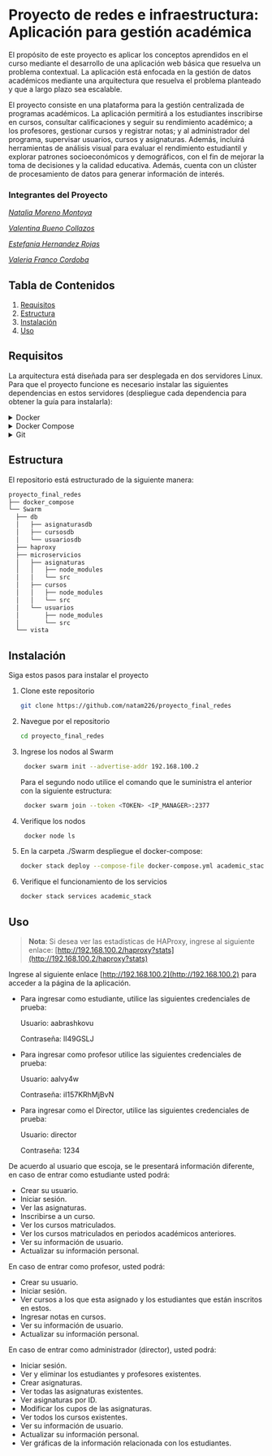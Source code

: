 # Proyecto de redes e infraestructura: Aplicación para gestión académica
El propósito de este proyecto es aplicar los conceptos aprendidos en el curso mediante el desarrollo de una aplicación web básica que resuelva un problema contextual. La aplicación está enfocada en la gestión de datos académicos mediante una arquitectura que resuelva el problema planteado y que a largo plazo sea escalable. 

El proyecto consiste en una plataforma para la gestión centralizada de programas académicos. La aplicación permitirá a los estudiantes inscribirse en cursos, consultar calificaciones y seguir su rendimiento académico; a los profesores, gestionar cursos y registrar notas; y al administrador del programa, supervisar usuarios, cursos y asignaturas. Además, incluirá herramientas de análisis visual para evaluar el rendimiento estudiantil y explorar patrones socioeconómicos y demográficos, con el fin de mejorar la toma de decisiones y la calidad educativa. Además, cuenta con un clúster de procesamiento de datos para generar información de interés. 

### Integrantes del Proyecto
*[Natalia Moreno Montoya](https://github.com/natam226)*

*[Valentina Bueno Collazos](https://github.com/valentinabc19)*

*[Estefania Hernandez Rojas](https://github.com/HEstefaniaR)*

*[Valeria Franco Cordoba](https://github.com/Hola12334)*

## Tabla de Contenidos
1. [Requisitos](https://github.com/natam226/proyecto_final_redes?tab=readme-ov-file#requisitos)
2. [Estructura](https://github.com/natam226/proyecto_final_redes?tab=readme-ov-file#estructura)
3. [Instalación](https://github.com/natam226/proyecto_final_redes?tab=readme-ov-file#instalación)
4. [Uso](https://github.com/natam226/proyecto_final_redes?tab=readme-ov-file#uso)

## Requisitos
La arquitectura está diseñada para ser desplegada en dos servidores Linux. Para que el proyecto funcione es necesario instalar las siguientes dependencias en estos servidores (despliegue cada dependencia para obtener la guía para instalarla): 

<details>
<summary>Docker</summary>

  Actualice su lista de paquetes existente
  ```bash
            sudo apt update
            sudo apt install apt-transport-https ca-certificates curl software-properties-common
            
  ```
  instale algunos paquetes de requisitos previos que permitan a apt usar paquetes a través de HTTPS:
  ```bash
        curl -fsSL https://download.docker.com/linux/ubuntu/gpg | sudo apt-key add -
          
  ```
  Agregue el repositorio Docker a las fuentes APT:
  ```bash
        sudo add-apt-repository "deb [arch=amd64] https://download.docker.com/linux/ubuntu focal stable"
        
   ```
  Actualice de nuevo el paquete de base de datos
  ```bash
  sudo apt update    
   ```
  Instale Docker
  ```bash
  sudo apt install docker-ce
  sudo systemctl status docker      
   ```

</details>

<details>
<summary>Docker Compose</summary>

Instale Docker compose y establezca permisos para usar el comando docker-compose
  ```bash
      sudo curl -L "https://github.com/docker/compose/releases/download/1.26.0/docker-compose-$(uname -s)-$(uname -m)" -o /usr/local/bin/docker-compose
      sudo chmod +x /usr/local/bin/docker-compose
   ```

</details>

<details>
<summary>Git</summary>

Instale git
  ```bash
  sudo apt update
  sudo apt install git

   ```

</details>

## Estructura
El repositorio está estructurado de la siguiente manera: 
  ```bash
  proyecto_final_redes
├── docker_compose
└── Swarm
    ├── db
    │   ├── asignaturasdb
    │   ├── cursosdb
    │   └── usuariosdb
    ├── haproxy
    ├── microservicios
    │   ├── asignaturas
    │   │   ├── node_modules
    │   │   └── src
    │   ├── cursos
    │   │   ├── node_modules
    │   │   └── src
    │   └── usuarios
    │       ├── node_modules
    │       └── src
    └── vista

   ```
## Instalación
  Siga estos pasos para instalar el proyecto
  1. Clone este repositorio
      ```bash
      git clone https://github.com/natam226/proyecto_final_redes
       ```
  2. Navegue por el repositorio 
      ```bash
      cd proyecto_final_redes
       ```
  3. Ingrese los nodos al Swarm
     ```bash
      docker swarm init --advertise-addr 192.168.100.2
       ```
     Para el segundo nodo utilice el comando que le suministra el anterior con la siguiente estructura:
     ```bash
      docker swarm join --token <TOKEN> <IP_MANAGER>:2377
       ```
  4. Verifique los nodos
     ```bash
      docker node ls
       ```
  6. En la carpeta ./Swarm despliegue el docker-compose:
     ```bash
     docker stack deploy --compose-file docker-compose.yml academic_stack
      ```
  8. Verifique el funcionamiento de los servicios
     ```bash
     docker stack services academic_stack
      ```

## Uso
  > **Nota**: Si desea ver las estadísticas de HAProxy, ingrese al siguiente enlace: [http://192.168.100.2/haproxy?stats](http://192.168.100.2/haproxy?stats)
  
  Ingrese al siguiente enlace [http://192.168.100.2](http://192.168.100.2) para acceder a la página de la aplicación.
  
  - Para ingresar como estudiante, utilice las siguientes credenciales de prueba:
    
     Usuario: aabrashkovu
    
    Contraseña: lI49GSLJ
          
  - Para ingresar como profesor utilice las siguientes credenciales de prueba:
      
    Usuario: aalvy4w
    
    Contraseña: iI157KRhMjBvN
          
- Para ingresar como el Director, utilice las siguientes credenciales de prueba:
      
   Usuario: director
  
  Contraseña: 1234

De acuerdo al usuario que escoja, se le presentará información diferente, en caso de entrar como estudiante usted podrá: 

- Crear su usuario.
- Iniciar sesión.
- Ver las asignaturas.
- Inscribirse a un curso.
- Ver los cursos matriculados.
- Ver los cursos matriculados en periodos académicos anteriores.
- Ver su información de usuario.
- Actualizar su información personal.

En caso de entrar como profesor, usted podrá: 

- Crear su usuario.
- Iniciar sesión.
- Ver cursos a los que esta asignado y los estudiantes que están inscritos en estos.
- Ingresar notas en cursos.
- Ver su información de usuario.
- Actualizar su información personal.

En caso de entrar como administrador (director), usted podrá: 

- Iniciar sesión.
- Ver y eliminar los estudiantes y profesores existentes.
- Crear asignaturas.
- Ver todas las asignaturas existentes.
- Ver asignaturas por ID.
- Modificar los cupos de las asignaturas.
- Ver todos los cursos existentes.
- Ver su información de usuario.
- Actualizar su información personal.
- Ver gráficas de la información relacionada con los estudiantes. 

